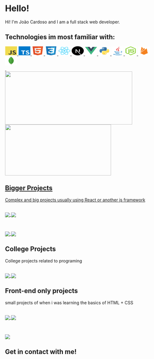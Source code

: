 # Hello!

Hi! I'm João Cardoso and I am a full stack web developer.

## Technologies im most familiar with:

<div>
  <a href="https://github.com/JoaoCardoso00">
<img height="30" width="40" src='https://github.com/devicons/devicon/blob/master/icons/javascript/javascript-original.svg'>
  <img height="30" width="40" src='https://github.com/devicons/devicon/blob/master/icons/typescript/typescript-original.svg'>
  <img height="30" width="40" src='https://github.com/devicons/devicon/blob/master/icons/html5/html5-original.svg'>
  <img height="30" width="40" src='https://github.com/devicons/devicon/blob/master/icons/css3/css3-original.svg'>
  <img height="30" width="40" src='https://github.com/devicons/devicon/blob/master/icons/react/react-original.svg'>
  <img height="30" width="40" src='https://github.com/devicons/devicon/blob/master/icons/nextjs/nextjs-original.svg'>
  <img height="30" width="40" src='https://github.com/devicons/devicon/blob/master/icons/vuejs/vuejs-original.svg'>
  <img height="30" width="40" src='https://github.com/devicons/devicon/blob/master/icons/python/python-original.svg'>
  <img height="30" width="40" src='https://github.com/devicons/devicon/blob/master/icons/java/java-original.svg'>
  <img height="30" width="40" src='https://github.com/devicons/devicon/blob/master/icons/nodejs/nodejs-original.svg'>
  <img height="30" width="40" src='https://github.com/devicons/devicon/blob/master/icons/firebase/firebase-plain.svg'>
  <img height="30" width="40" src='https://github.com/devicons/devicon/blob/master/icons/mongodb/mongodb-original.svg'>
</div>
    &nbsp;
<div>
  <img  height="175em"  width="420em" align="center" src="https://github-readme-stats.vercel.app/api?username=JoaoCardoso00&show_icons=true&theme=omni"/>
  <img  height="168em"  width="350em" align="center" src="https://github-readme-stats.vercel.app/api/top-langs/?username=JoaoCardoso00&layout=compact&langs_count=7&theme=omni"/>
</div>

## Bigger Projects
Complex and big projects usually using React or another js framework
<div style="display: inline_block"><br>
  <a href="https://github.com/JoaoCardoso00/NextFire-App">
  <img align="center" src="https://github-readme-stats.vercel.app/api/pin/?username=JoaoCardoso00&repo=NextFire-App&showicons=true&theme=omni&include_all_commits=true"/>
  </a>
  <a href="https://github.com/JoaoCardoso00/Portfolio">
  <img align="center" src="https://github-readme-stats.vercel.app/api/pin/?username=JoaoCardoso00&repo=Portfolio&showicons=true&theme=omni&include_all_commits=true"/>
  </a>
  
  &nbsp;
  
<a href="https://github.com/JoaoCardoso00/dtMoney">
  <img align="center" src="https://github-readme-stats.vercel.app/api/pin/?username=JoaoCardoso00&repo=dtMoney&showicons=true&theme=omni&include_all_commits=true"/>
</a>
  
<a href="https://github.com/JoaoCardoso00/ig-news">
  <img align="center" src="https://github-readme-stats.vercel.app/api/pin/?username=JoaoCardoso00&repo=ig-news&showicons=true&theme=omni&include_all_commits=true"/>
</a>
 

</div>
  
## College Projects
College projects related to programing
<div style="display: inline_block"><br>
  <a href="https://github.com/FabioNeves00/Resistores">
  <img align="center" src="https://github-readme-stats.vercel.app/api/pin/?username=FabioNeves00&repo=Resistores&showicons=true&theme=omni&include_all_commits=true"/>
  </a>
    <a href="https://github.com/JoaoCardoso00/TicTacToe-C">
  <img align="center" src="https://github-readme-stats.vercel.app/api/pin/?username=JoaoCardoso00&repo=TicTacToe-C&showicons=true&theme=omni&include_all_commits=true"/>
  </a>
  
</div>
  
## Front-end only projects
small projects of when i was learning the basics of HTML + CSS
  
<div style="display: inline_block"><br>
  <a href="https://github.com/JoaoCardoso00/simple-loginPage">
  <img align="center" src="https://github-readme-stats.vercel.app/api/pin/?username=JoaoCardoso00&repo=simple-loginPage&showicons=true&theme=omni&include_all_commits=true"/>
</a>

 
<a href="https://github.com/JoaoCardoso00/simple-calculator">
<img align="center" src="https://github-readme-stats.vercel.app/api/pin/?username=JoaoCardoso00&repo=simple-calculator&showicons=true&theme=omni&include_all_commits=true"/>
</a>
  
&nbsp;
  
<a href="https://github.com/JoaoCardoso00/pong">
<img align="center" src="https://github-readme-stats.vercel.app/api/pin/?username=JoaoCardoso00&repo=pong&showicons=true&theme=omni&include_all_commits=true"/>
</a>
  
</div>


  
## Get in contact with me!

<div>
  <a href="https://www.instagram.com/joao_cardoso_queiroz/"><img src="https://img.shields.io/badge/Instagram-E4405F?style=for-the-badge&logo=instagram&logoColor=white" alt=""></a>
    <a href="https://twitter.com/daarkeae"><img src="https://img.shields.io/badge/Twitter-1DA1F2?style=for-the-badge&logo=twitter&logoColor=white" alt=""></a>
    <a href="https://www.linkedin.com/in/jo%C3%A3o-cardoso-919a1a213/"><img src="https://img.shields.io/badge/LinkedIn-0077B5?style=for-the-badge&logo=linkedin&logoColor=white" alt=""></a>
      <a href="https://www.twitch.tv/darkeae_osu"><img src="https://img.shields.io/badge/Twitch-9146FF?style=for-the-badge&logo=twitch&logoColor=white" alt=""></a>
        <a href="mailto:jvcq13@gmail.com"><img src="https://img.shields.io/badge/Gmail-D14836?style=for-the-badge&logo=gmail&logoColor=white" alt=""></a>

</div>

